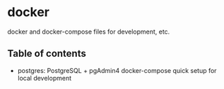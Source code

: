# docker
docker and docker-compose files for development, etc.

## Table of contents

- postgres: PostgreSQL + pgAdmin4 docker-compose quick setup for local development
